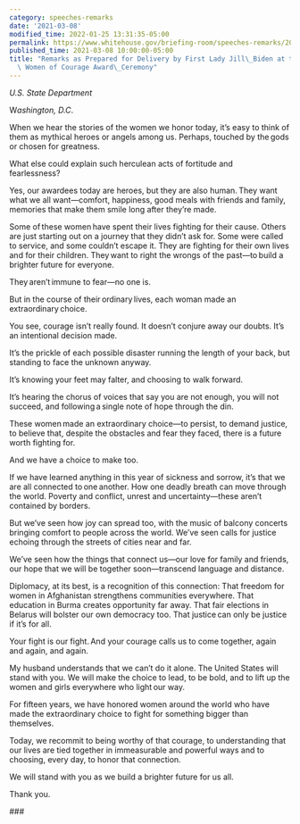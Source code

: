 ```yaml
---
category: speeches-remarks
date: '2021-03-08'
modified_time: 2022-01-25 13:31:35-05:00
permalink: https://www.whitehouse.gov/briefing-room/speeches-remarks/2021/03/08/remarks-as-prepared-for-delivery-by-first-lady-jill-biden-at-the-2021-international-women-of-courage-award-ceremony/
published_time: 2021-03-08 10:00:00-05:00
title: "Remarks as Prepared for Delivery by First Lady Jill\_Biden at the 2021 International\
  \ Women of Courage Award\_Ceremony"
---
```

 
*U.S. State Department*

W*ashington, D.C*.

When we hear the stories of the women we honor today, it’s easy to think
of them as mythical heroes or angels among us. Perhaps, touched by
the gods or chosen for greatness.    

What else could explain such herculean acts of fortitude and
fearlessness?   

Yes, our awardees today are heroes, but they are also human. They want
what we all want—comfort, happiness, good meals with friends and family,
memories that make them smile long after they’re made.   

Some of these women have spent their lives fighting for their cause.
Others are just starting out on a journey that they didn’t ask for. Some
were called to service, and some couldn’t escape it. They are fighting
for their own lives and for their children. They want to right the
wrongs of the past—to build a brighter future for everyone.    

They aren’t immune to fear—no one is.    

But in the course of their ordinary lives, each woman made an
extraordinary choice.   

You see, courage isn’t really found. It doesn’t conjure away our doubts.
It’s an intentional decision made.    

It’s the prickle of each possible disaster running the length of your
back, but standing to face the unknown anyway.    

It’s knowing your feet may falter, and choosing to walk forward.   

It’s hearing the chorus of voices that say you are not enough, you will
not succeed, and following a single note of hope through the din.  

These women made an extraordinary choice—to persist, to demand justice,
to believe that, despite the obstacles and fear they faced, there is a
future worth fighting for.     

And we have a choice to make too. 

If we have learned anything in this year of sickness and sorrow, it’s
that we are all connected to one another. How one deadly breath can move
through the world. Poverty and conflict, unrest and uncertainty—these
aren’t contained by borders.     

But we’ve seen how joy can spread too, with the music of balcony
concerts bringing comfort to people across the world. We’ve seen calls
for justice echoing through the streets of cities near and far.  

We’ve seen how the things that connect us—our love for family and
friends, our hope that we will be together soon—transcend language and
distance. 

Diplomacy, at its best, is a recognition of this connection: That
freedom for women in Afghanistan strengthens communities everywhere.
That education in Burma creates opportunity far away. That fair
elections in Belarus will bolster our own democracy too. That
justice can only be justice if it’s for all.      

Your fight is our fight. And your courage calls us to come together,
again and again, and again.    

My husband understands that we can’t do it alone. The United States will
stand with you. We will make the choice to lead, to be bold, and to lift
up the women and girls everywhere who light our way.       

For fifteen years, we have honored women around the world who have made
the extraordinary choice to fight for something bigger than themselves. 

Today, we recommit to being worthy of that courage, to understanding
that our lives are tied together in immeasurable and powerful ways and
to choosing, every day, to honor that connection.  

We will stand with you as we build a brighter future for us all.    

Thank you.       

\###
